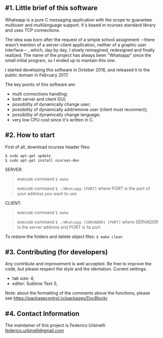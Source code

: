 #1. Little brief of this software
----------------------------------

Whatsapp is a pure C messaging application with the scope to guarantee multiuser and multilanguage support.
It's based in ncurses standard library and uses TCP connections.

The idea was born after the request of a simple school assignment --there wasn't mention of a server-client application, neither of a graphic user interface-- , which, day by day, I slowly reimagined, redesigned and finally realized.
The name of the project has always been "Whatsapp" since the small initial program, so I ended up to mantain this one.

I started developing this software in October 2016, and released it to the public domain in February 2017.

The key points of this software are:
- multi connections handling;
- both server and client GUI;
- possibility of dynamically change user;
- possibility of dynamically add/remove user (client must reconnect);
- possibility of dynamically change language;
- very low CPU cost since it's written in C.


#2. How to start
-----------------

First of all, download ncurses header files:
```sh
$ sudo apt-get update
$ sudo apt-get install ncurses-dev
```
SERVER:
> execute command `$ make`

> execute command `$ ./Whatsapp [PORT]` where PORT is the port of your address you want to use

CLIENT:
> execute command `$ make`

> execute command `$ ./Whatsapp [SERVADDR] [PORT]` where SERVADDR is the server address and PORT is its port

To restore the folders and delete object files: `$ make clean`


#3. Contributing (for developers)
----------------------------------

Any contribute and improvement is well accepted.
Be free to improve the code, but please respect the style and the identation.
Current settings:
- tab size: 4;
- editor: Sublime Text 3;

Note: about the formatting of the comments above the functions, please see <https://packagecontrol.io/packages/DocBlockr>


#4. Contact Information
------------------------

The maintainer of this project is Federico Urbinelli <federico.urbinelli@gmail.com>
